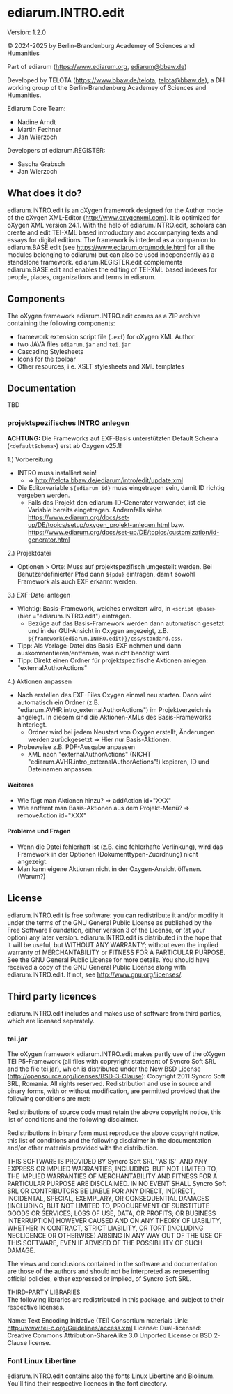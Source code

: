 # ediarum.INTRO.edit

Version: 1.2.0

© 2024-2025 by Berlin-Brandenburg Academey of Sciences and Humanities

Part of ediarum (https://www.ediarum.org, ediarum@bbaw.de)

Developed by TELOTA (https://www.bbaw.de/telota, telota@bbaw.de), a DH working group of the Berlin-Brandenburg Academey of Sciences and Humanities.

Ediarum Core Team:

* Nadine Arndt
* Martin Fechner
* Jan Wierzoch

Developers of ediarum.REGISTER:

* Sascha Grabsch
* Jan Wierzoch

## What does it do?

ediarum.INTRO.edit is an oXygen framework designed for the Author mode of the
oXygen XML-Editor (http://www.oxygenxml.com). It is optimized for oXygen XML
version 24.1. With the help of ediarum.INTRO.edit, scholars can create and edit
TEI-XML based introductory and accompanying texts and essays for digital
editions. The framework is intedend as a companion to ediarum.BASE.edit (see
<https://www.ediarum.org/module.html> for all the modules belonging to ediarum)
but can also be used independently as a standalone framework.
ediarum.REGISTER.edit complements ediarum.BASE.edit and enables the editing of
TEI-XML based indexes for people, places, organizations and terms in ediarum.

## Components

The oXygen framework ediarum.INTRO.edit comes as a ZIP archive containing the
following components:

- framework extension script file (`.exf`) for oXygen XML Author
- two JAVA files `ediarum.jar` and `tei.jar`
- Cascading Stylesheets
- Icons for the toolbar
- Other resources, i.e. XSLT stylesheets and XML templates

## Documentation

TBD

### projektspezifisches INTRO anlegen

**ACHTUNG:** Die Frameworks auf EXF-Basis unterstützten Default Schema (`<defaultSchema>`) erst ab Oxygen v25.1!

1.) Vorbereitung
* INTRO muss installiert sein!
  * => http://telota.bbaw.de/ediarum/intro/edit/update.xml
* Die Editorvariable `${ediarum_id}` muss eingetragen sein, damit ID richtig vergeben werden.
  * Falls das Projekt den ediarum-ID-Generator verwendet, ist die Variable bereits eingetragen. Andernfalls siehe <https://www.ediarum.org/docs/set-up/DE/topics/setup/oxygen_projekt-anlegen.html> bzw. <https://www.ediarum.org/docs/set-up/DE/topics/customization/id-generator.html>

2.) Projektdatei
* Optionen > Orte: Muss auf projektspezifisch umgestellt werden. Bei Benutzerdefinierter Pfad dann `${pdu}` eintragen, damit sowohl Framework als auch EXF erkannt werden.

3.) EXF-Datei anlegen
* Wichtig: Basis-Framework, welches erweitert wird, in `<script @base>` (hier ="ediarum.INTRO.edit") eintragen.
  * Bezüge auf das Basis-Framework werden dann automatisch gesetzt und in der GUI-Ansicht in Oxygen angezeigt, z.B. `${framework(ediarum.INTRO.edit)}/css/standard.css`.
* Tipp: Als Vorlage-Datei das Basis-EXF nehmen und dann auskommentieren/entfernen, was nicht benötigt wird.
* Tipp: Direkt einen Ordner für projektspezifische Aktionen anlegen: "externalAuthorActions"

4.) Aktionen anpassen
* Nach erstellen des EXF-Files Oxygen einmal neu starten. Dann wird automatisch ein Ordner (z.B. "ediarum.AVHR.intro_externalAuthorActions") im Projektverzeichnis angelegt. In diesem sind die Aktionen-XMLs des Basis-Frameworks hinterlegt.
  * Ordner wird bei jedem Neustart von Oxygen erstellt, Änderungen werden zurückgesetzt => Hier nur Basis-Aktionen.
* Probeweise z.B. PDF-Ausgabe anpassen
  * XML nach "externalAuthorActions" (NICHT "ediarum.AVHR.intro_externalAuthorActions"!) kopieren, ID und Dateinamen anpassen.

#### Weiteres
* Wie fügt man Aktionen hinzu? => addAction id="XXX"
* Wie entfernt man Basis-Aktionen aus dem Projekt-Menü? => removeAction id="XXX"

#### Probleme und Fragen
- Wenn die Datei fehlerhaft ist (z.B. eine fehlerhafte Verlinkung), wird das Framework in der Optionen (Dokumenttypen-Zuordnung) nicht angezeigt.
- Man kann eigene Aktionen nicht in der Oxygen-Ansicht öffenen. (Warum?)


## License

ediarum.INTRO.edit is free software: you can redistribute it and/or modify
it under the terms of the GNU General Public License as published by
the Free Software Foundation, either version 3 of the License, or
(at your option) any later version.
ediarum.INTRO.edit is distributed in the hope that it will be useful,
but WITHOUT ANY WARRANTY; without even the implied warranty of
MERCHANTABILITY or FITNESS FOR A PARTICULAR PURPOSE.  See the
GNU General Public License for more details.
You should have received a copy of the GNU General Public License
along with ediarum.INTRO.edit. If not, see <http://www.gnu.org/licenses/>.

## Third party licences

ediarum.INTRO.edit includes and makes use of software from third parties, which are
licensed seperately.

### tei.jar
The oXygen framework ediarum.INTRO.edit makes partly use of the oXygen TEI P5-Framework
(all files with copryright statement of Syncro Soft SRL and the file tei.jar), which
is distributed under the New BSD License (http://opensource.org/licenses/BSD-3-Clause):
Copyright 2011 Syncro Soft SRL, Romania. All rights reserved.
Redistribution and use in source and binary forms, with or without modification, are
permitted provided that the following conditions are met:


Redistributions of source code must retain the above copyright notice, this list of conditions and the following disclaimer.

Redistributions in binary form must reproduce the above copyright notice, this list of conditions and the following disclaimer in the documentation and/or other materials provided with the distribution.

THIS SOFTWARE IS PROVIDED BY Syncro Soft SRL ''AS IS'' AND ANY EXPRESS OR IMPLIED
WARRANTIES, INCLUDING, BUT NOT LIMITED TO, THE IMPLIED WARRANTIES OF MERCHANTABILITY AND
FITNESS FOR A PARTICULAR PURPOSE ARE DISCLAIMED. IN NO EVENT SHALL Syncro Soft SRL OR
CONTRIBUTORS BE LIABLE FOR ANY DIRECT, INDIRECT, INCIDENTAL, SPECIAL, EXEMPLARY, OR
CONSEQUENTIAL DAMAGES (INCLUDING, BUT NOT LIMITED TO, PROCUREMENT OF SUBSTITUTE GOODS OR
SERVICES; LOSS OF USE, DATA, OR PROFITS; OR BUSINESS INTERRUPTION) HOWEVER CAUSED AND ON
ANY THEORY OF LIABILITY, WHETHER IN CONTRACT, STRICT LIABILITY, OR TORT (INCLUDING
NEGLIGENCE OR OTHERWISE) ARISING IN ANY WAY OUT OF THE USE OF THIS SOFTWARE, EVEN IF
ADVISED OF THE POSSIBILITY OF SUCH DAMAGE.

The views and conclusions contained in the software and documentation are those of the
authors and should not be interpreted as representing official policies, either expressed
or implied, of Syncro Soft SRL.

THIRD-PARTY LIBRARIES  
The following libraries are redistributed in this package, and subject to their respective licenses.

Name: Text Encoding Initiative (TEI) Consortium materials
Link: http://www.tei-c.org/Guidelines/access.xml
License: Dual-licensed: Creative Commons Attribution-ShareAlike 3.0 Unported License or BSD 2-Clause license.

### Font Linux Libertine

ediarum.INTRO.edit contains also the fonts Linux Libertine and Biolinum. You'll find their respective
licences in the font directory.

